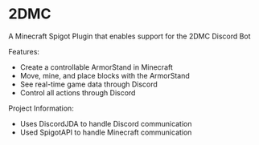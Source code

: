 # 2DMC

A Minecraft Spigot Plugin that enables support for the 2DMC Discord Bot

Features:
- Create a controllable ArmorStand in Minecraft
- Move, mine, and place blocks with the ArmorStand
- See real-time game data through Discord
- Control all actions through Discord

Project Information:
- Uses DiscordJDA to handle Discord communication
- Used SpigotAPI to handle Minecraft communication
